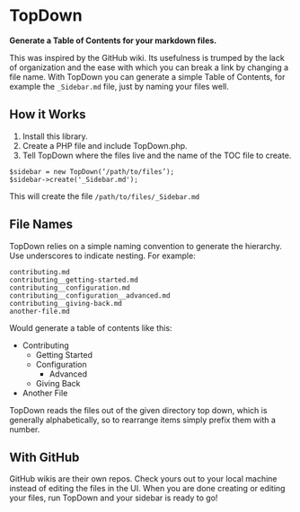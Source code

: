 # TopDown
**Generate a Table of Contents for your markdown files.**

This was inspired by the GitHub wiki.  Its usefulness is trumped by the lack of organization and the ease with which you can break a link by changing a file name.  With TopDown you can generate a simple Table of Contents, for example the `_Sidebar.md` file, just by naming your files well.

## How it Works
1. Install this library.
2. Create a PHP file and include TopDown.php.
3. Tell TopDown where the files live and the name of the TOC file to create.
```
$sidebar = new TopDown(‘/path/to/files’);
$sidebar->create('_Sidebar.md');
```

This will create the file `/path/to/files/_Sidebar.md`

## File Names
TopDown relies on a simple naming convention to generate the hierarchy.  Use underscores to indicate nesting.  For example:

```
contributing.md
contributing__getting-started.md
contributing__configuration.md
contributing__configuration__advanced.md
contributing__giving-back.md
another-file.md
```

Would generate a table of contents like this:

- Contributing
	- Getting Started
	- Configuration
		- Advanced
	- Giving Back
- Another File

TopDown reads the files out of the given directory top down, which is generally alphabetically, so to rearrange items simply prefix them with a number.

## With GitHub
GitHub wikis are their own repos.  Check yours out to your local machine instead of editing the files in the UI.  When you are done creating or editing your files, run TopDown and your sidebar is ready to go!
